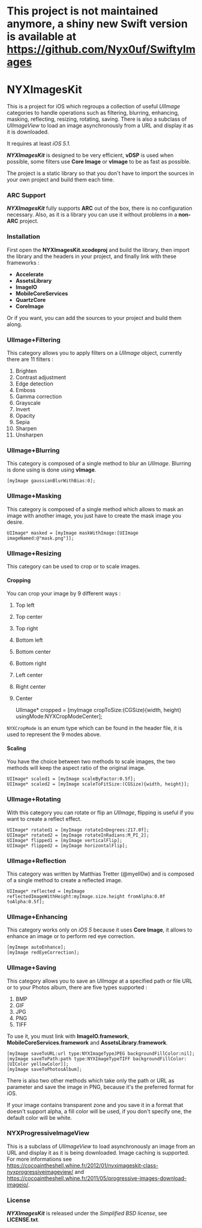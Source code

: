 # This project is not maintained anymore, a shiny new Swift version is available at <https://github.com/Nyx0uf/SwiftyImages> #

# NYXImagesKit #

This is a project for iOS which regroups a collection of useful *UIImage* categories to handle operations such as filtering, blurring, enhancing, masking, reflecting, resizing, rotating, saving. There is also a subclass of *UIImageView* to load an image asynchronously from a URL and display it as it is downloaded.

It requires at least *iOS 5.1*.

***NYXImagesKit*** is designed to be very efficient, **vDSP** is used when possible, some filters use **Core Image** or **vImage** to be as fast as possible.

The project is a static library so that you don't have to import the sources in your own project and build them each time.


### ARC Support ###

***NYXImagesKit*** fully supports **ARC** out of the box, there is no configuration necessary. Also, as it is a library you can use it without problems in a **non-ARC** project.


### Installation ###

First open the **NYXImagesKit.xcodeproj** and build the library, then import the library and the headers in your project, and finally link with these frameworks :

- **Accelerate**
- **AssetsLibrary**
- **ImageIO**
- **MobileCoreServices**
- **QuartzCore**
- **CoreImage**

Or if you want, you can add the sources to your project and build them along.

### UIImage+Filtering ###

This category allows you to apply filters on a *UIImage* object, currently there are 11 filters :

1. Brighten
2. Contrast adjustment
3. Edge detection
4. Emboss
5. Gamma correction
6. Grayscale
7. Invert
8. Opacity
9. Sepia
10. Sharpen
11. Unsharpen


### UIImage+Blurring ###

This category is composed of a single method to blur an *UIImage*. Blurring is done using is done using **vImage**.

	[myImage gaussianBlurWithBias:0];


### UIImage+Masking ###

This category is composed of a single method which allows to mask an image with another image, you just have to create the mask image you desire.

	UIImage* masked = [myImage maskWithImage:[UIImage imageNamed:@"mask.png"]];


### UIImage+Resizing ###

This category can be used to crop or to scale images.


#### Cropping ####

You can crop your image by 9 different ways :

1. Top left
2. Top center
3. Top right
4. Bottom left
5. Bottom center
6. Bottom right
7. Left center
8. Right center
9. Center


	UIImage* cropped = [myImage cropToSize:(CGSize){width, height} usingMode:NYXCropModeCenter];

<code>NYXCropMode</code> is an enum type which can be found in the header file, it is used to represent the 9 modes above.


#### Scaling ####

You have the choice between two methods to scale images, the two methods will keep the aspect ratio of the original image.

	UIImage* scaled1 = [myImage scaleByFactor:0.5f];
	UIImage* scaled2 = [myImage scaleToFitSize:(CGSize){width, height}];


### UIImage+Rotating ###

With this category you can rotate or flip an *UIImage*, flipping is useful if you want to create a reflect effect.

	UIImage* rotated1 = [myImage rotateInDegrees:217.0f];
	UIImage* rotated2 = [myImage rotateInRadians:M_PI_2];
	UIImage* flipped1 = [myImage verticalFlip];
	UIImage* flipped2 = [myImage horizontalFlip];


### UIImage+Reflection ###

This category was written by Matthias Tretter (@myell0w) and is composed of a single method to create a reflected image.

	UIImage* reflected = [myImage reflectedImageWithHeight:myImage.size.height fromAlpha:0.0f toAlpha:0.5f];


### UIImage+Enhancing ###

This category works only on *iOS 5* because it uses **Core Image**, it allows to enhance an image or to perform red eye correction.

	[myImage autoEnhance];
	[myImage redEyeCorrection];


### UIImage+Saving ###

This category allows you to save an *UIImage* at a specified path or file URL or to your Photos album, there are five types supported :

1. BMP
2. GIF
3. JPG
4. PNG
5. TIFF

To use it, you must link with **ImageIO.framework**, **MobileCoreServices.framework** and **AssetsLibrary.framework**.

	[myImage saveToURL:url type:NYXImageTypeJPEG backgroundFillColor:nil];
	[myImage saveToPath:path type:NYXImageTypeTIFF backgroundFillColor:[UIColor yellowColor]];
	[myImage saveToPhotosAlbum];

There is also two other methods which take only the path or URL as parameter and save the image in PNG, because it's the preferred format for iOS.

If your image contains transparent zone and you save it in a format that doesn't support alpha, a fill color will be used, if you don't specify one, the default color will be white.


### NYXProgressiveImageView ###

This is a subclass of *UIImageView* to load asynchronously an image from an URL and display it as it is being downloaded. Image caching is supported.
For more informations see <https://cocoaintheshell.whine.fr/2012/01/nyximageskit-class-nyxprogressiveimageview/> and <https://cocoaintheshell.whine.fr/2011/05/progressive-images-download-imageio/>.


### License ###

***NYXImagesKit*** is released under the *Simplified BSD license*, see **LICENSE.txt**.
